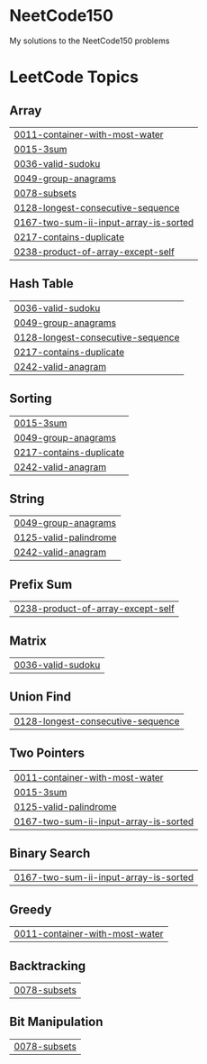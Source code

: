 # NeetCode150
My solutions to the NeetCode150 problems

<!---LeetCode Topics Start-->
# LeetCode Topics
## Array
|  |
| ------- |
| [0011-container-with-most-water](https://github.com/SriAkhilMylavarapu/NeetCode150/tree/master/0011-container-with-most-water) |
| [0015-3sum](https://github.com/SriAkhilMylavarapu/NeetCode150/tree/master/0015-3sum) |
| [0036-valid-sudoku](https://github.com/SriAkhilMylavarapu/NeetCode150/tree/master/0036-valid-sudoku) |
| [0049-group-anagrams](https://github.com/SriAkhilMylavarapu/NeetCode150/tree/master/0049-group-anagrams) |
| [0078-subsets](https://github.com/SriAkhilMylavarapu/NeetCode150/tree/master/0078-subsets) |
| [0128-longest-consecutive-sequence](https://github.com/SriAkhilMylavarapu/NeetCode150/tree/master/0128-longest-consecutive-sequence) |
| [0167-two-sum-ii-input-array-is-sorted](https://github.com/SriAkhilMylavarapu/NeetCode150/tree/master/0167-two-sum-ii-input-array-is-sorted) |
| [0217-contains-duplicate](https://github.com/SriAkhilMylavarapu/NeetCode150/tree/master/0217-contains-duplicate) |
| [0238-product-of-array-except-self](https://github.com/SriAkhilMylavarapu/NeetCode150/tree/master/0238-product-of-array-except-self) |
## Hash Table
|  |
| ------- |
| [0036-valid-sudoku](https://github.com/SriAkhilMylavarapu/NeetCode150/tree/master/0036-valid-sudoku) |
| [0049-group-anagrams](https://github.com/SriAkhilMylavarapu/NeetCode150/tree/master/0049-group-anagrams) |
| [0128-longest-consecutive-sequence](https://github.com/SriAkhilMylavarapu/NeetCode150/tree/master/0128-longest-consecutive-sequence) |
| [0217-contains-duplicate](https://github.com/SriAkhilMylavarapu/NeetCode150/tree/master/0217-contains-duplicate) |
| [0242-valid-anagram](https://github.com/SriAkhilMylavarapu/NeetCode150/tree/master/0242-valid-anagram) |
## Sorting
|  |
| ------- |
| [0015-3sum](https://github.com/SriAkhilMylavarapu/NeetCode150/tree/master/0015-3sum) |
| [0049-group-anagrams](https://github.com/SriAkhilMylavarapu/NeetCode150/tree/master/0049-group-anagrams) |
| [0217-contains-duplicate](https://github.com/SriAkhilMylavarapu/NeetCode150/tree/master/0217-contains-duplicate) |
| [0242-valid-anagram](https://github.com/SriAkhilMylavarapu/NeetCode150/tree/master/0242-valid-anagram) |
## String
|  |
| ------- |
| [0049-group-anagrams](https://github.com/SriAkhilMylavarapu/NeetCode150/tree/master/0049-group-anagrams) |
| [0125-valid-palindrome](https://github.com/SriAkhilMylavarapu/NeetCode150/tree/master/0125-valid-palindrome) |
| [0242-valid-anagram](https://github.com/SriAkhilMylavarapu/NeetCode150/tree/master/0242-valid-anagram) |
## Prefix Sum
|  |
| ------- |
| [0238-product-of-array-except-self](https://github.com/SriAkhilMylavarapu/NeetCode150/tree/master/0238-product-of-array-except-self) |
## Matrix
|  |
| ------- |
| [0036-valid-sudoku](https://github.com/SriAkhilMylavarapu/NeetCode150/tree/master/0036-valid-sudoku) |
## Union Find
|  |
| ------- |
| [0128-longest-consecutive-sequence](https://github.com/SriAkhilMylavarapu/NeetCode150/tree/master/0128-longest-consecutive-sequence) |
## Two Pointers
|  |
| ------- |
| [0011-container-with-most-water](https://github.com/SriAkhilMylavarapu/NeetCode150/tree/master/0011-container-with-most-water) |
| [0015-3sum](https://github.com/SriAkhilMylavarapu/NeetCode150/tree/master/0015-3sum) |
| [0125-valid-palindrome](https://github.com/SriAkhilMylavarapu/NeetCode150/tree/master/0125-valid-palindrome) |
| [0167-two-sum-ii-input-array-is-sorted](https://github.com/SriAkhilMylavarapu/NeetCode150/tree/master/0167-two-sum-ii-input-array-is-sorted) |
## Binary Search
|  |
| ------- |
| [0167-two-sum-ii-input-array-is-sorted](https://github.com/SriAkhilMylavarapu/NeetCode150/tree/master/0167-two-sum-ii-input-array-is-sorted) |
## Greedy
|  |
| ------- |
| [0011-container-with-most-water](https://github.com/SriAkhilMylavarapu/NeetCode150/tree/master/0011-container-with-most-water) |
## Backtracking
|  |
| ------- |
| [0078-subsets](https://github.com/SriAkhilMylavarapu/NeetCode150/tree/master/0078-subsets) |
## Bit Manipulation
|  |
| ------- |
| [0078-subsets](https://github.com/SriAkhilMylavarapu/NeetCode150/tree/master/0078-subsets) |
<!---LeetCode Topics End-->